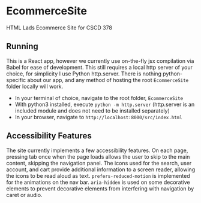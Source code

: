 # EcommerceSite
HTML Lads Ecommerce Site for CSCD 378

## Running

This is a React app, however we currently use on-the-fly jsx compilation via Babel for ease of development. This still requires a local http server of your choice, for simplicity I use Python http.server. There is nothing python-specific about our app, and any method of hosting the root `EcommerceSite` folder locally will work.

* In your terminal of choice, navigate to the root folder, `EcommerceSite`
* With python3 installed, execute `python -m http.server` (http.server is an included module and does not need to be installed separately)
* In your browser, navigate to `http://localhost:8000/src/index.html`

## Accessibility Features

The site currently implements a few accessibility features. On each page, pressing tab once when the page loads allows the user to skip to the main  content, skipping the navigation panel. The icons used for the search, user account, and cart provide additional information to a screen reader, allowing the icons to be read aloud as text. `prefers-reduced-motion` is implemented for the animations on the nav bar. `aria-hidden` is used on some decorative elements to prevent decorative elements from interfering with navigation by caret or audio.